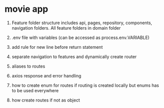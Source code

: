 # movie app

1. Feature folder structure includes api, pages, repository, components, navigation folders. All feature folders in domain folder
2. .env file with variables (can be accessed as process.env.VARIABLE)
3. add rule for new line before return statement
4. separate navigation to features and dynamically create router
5. aliases to routes
6. axios response and error handling

7. how to create enum for routes if routing is created locally but enums has to be used everywhere
8. how create routes if not as object
